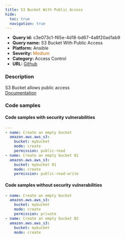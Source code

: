 ```yaml
---
title: S3 Bucket With Public Access
hide:
  toc: true
  navigation: true
---
```


<style>
  .highlight .hll {
    background-color: #ff171742;
  }
  .md-content {
    max-width: 1100px;
    margin: 0 auto;
  }
</style>

-   **Query id:** c3e073c1-f65e-4d18-bd67-4a8f20ad1ab9
-   **Query name:** S3 Bucket With Public Access
-   **Platform:** Ansible
-   **Severity:** <span style="color:#C60">Medium</span>
-   **Category:** Access Control
-   **URL:** [Github](https://github.com/Checkmarx/kics/tree/master/assets/queries/ansible/aws/s3_bucket_with_public_access)

### Description
S3 Bucket allows public access<br>
[Documentation](https://docs.ansible.com/ansible/latest/collections/amazon/aws/aws_s3_module.html#parameter-permission)

### Code samples
#### Code samples with security vulnerabilities
```yaml title="Postitive test num. 1 - yaml file" hl_lines="11 6"
---
- name: Create an empty bucket
  amazon.aws.aws_s3:
    bucket: mybucket
    mode: create
    permission: public-read
- name: Create an empty bucket 01
  amazon.aws.aws_s3:
    bucket: mybucket 01
    mode: create
    permission: public-read-write

```


#### Code samples without security vulnerabilities
```yaml title="Negative test num. 1 - yaml file"
- name: Create an empty bucket
  amazon.aws.aws_s3:
    bucket: mybucket
    mode: create
    permission: private
- name: Create an empty bucket 02
  amazon.aws.aws_s3:
    bucket: mybucket
    mode: create

```

